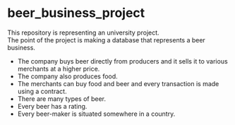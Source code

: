 # beer_business_project

This repository is representing an university project.<br/>
The point of the project is making a database that represents a beer business. <br/>
  - The company buys beer directly from producers and it sells it to various merchants at a higher price. <br/>
  - The company also produces food. <br/>
  - The merchants can buy food and beer and every transaction is made using a contract. <br/>
  - There are many types of beer. <br/>
  - Every beer has a rating. <br/>
  - Every beer-maker is situated somewhere in a country. <br/>
